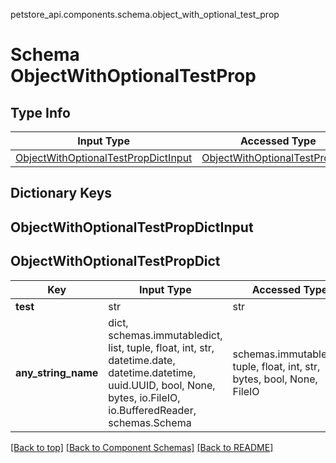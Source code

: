 petstore_api.components.schema.object_with_optional_test_prop
# Schema ObjectWithOptionalTestProp

## Type Info
Input Type | Accessed Type | Description | Notes
------------ | ------------- | ------------- | -------------
[ObjectWithOptionalTestPropDictInput](#objectwithoptionaltestpropdictinput) | [ObjectWithOptionalTestPropDict](#objectwithoptionaltestpropdict) |  |

## Dictionary Keys
## ObjectWithOptionalTestPropDictInput
## ObjectWithOptionalTestPropDict

Key | Input Type | Accessed Type | Description | Notes
------------ | ------------- | ------------- | ------------- | -------------
**test** | str | str |  | [optional]
**any_string_name** | dict, schemas.immutabledict, list, tuple, float, int, str, datetime.date, datetime.datetime, uuid.UUID, bool, None, bytes, io.FileIO, io.BufferedReader, schemas.Schema | schemas.immutabledict, tuple, float, int, str, bytes, bool, None, FileIO | any string name can be used but the value must be the correct type | [optional]

[[Back to top]](#top) [[Back to Component Schemas]](../../../README.md#Component-Schemas) [[Back to README]](../../../README.md)
